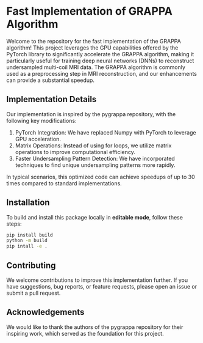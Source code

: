 # Fast Implementation of GRAPPA Algorithm
Welcome to the repository for the fast implementation of the GRAPPA algorithm!
This project leverages the GPU capabilities offered by the PyTorch library to significantly accelerate the GRAPPA algorithm,
making it particularly useful for training deep neural networks (DNNs) to reconstruct undersampled multi-coil MRI data.
The GRAPPA algorithm is commonly used as a preprocessing step in MRI reconstruction, and our enhancements can provide a substantial speedup.

## Implementation Details
Our implementation is inspired by the pygrappa repository, with the following key modifications:
1. PyTorch Integration: We have replaced Numpy with PyTorch to leverage GPU acceleration.
2. Matrix Operations: Instead of using for loops, we utilize matrix operations to improve computational efficiency.
3. Faster Undersampling Pattern Detection: We have incorporated techniques to find unique undersampling patterns more rapidly.

In typical scenarios, this optimized code can achieve speedups of up to 30 times compared to standard implementations.

## Installation
To build and install this package locally in **editable mode**, follow these steps:
```bash
pip install build
python -m build
pip intall -e .
```

## Contributing
We welcome contributions to improve this implementation further. If you have suggestions, bug reports, or feature requests, please open an issue or submit a pull request.

## Acknowledgements
We would like to thank the authors of the pygrappa repository for their inspiring work, which served as the foundation for this project.
